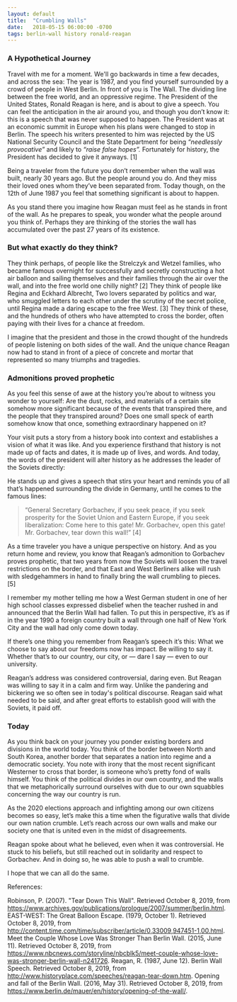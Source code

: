 ```yaml
---
layout: default
title:  "Crumbling Walls"
date:   2018-05-15 06:00:00 -0700
tags: berlin-wall history ronald-reagan
---
```

### A Hypothetical Journey
Travel with me for a moment.  We'll go backwards in time a few decades, and across the sea:  The year is 1987, and you find yourself surrounded by a crowd of people in West Berlin.  In front of you is The Wall.  The dividing line between the free world, and an oppressive regime.  The President of the United States, Ronald Reagan is here, and is about to give a speech.  You can feel the anticipation in the air around you, and though you don’t know it:  this is a speech that was never supposed to happen.  The President was at an economic summit in Europe when his plans were changed to stop in Berlin.  The speech his writers presented to him was rejected by the US National Security Council and the State Department for being _“needlessly provocative”_ and likely to _“raise false hopes”._  Fortunately for history, the President has decided to give it anyways. [1]

Being a traveler from the future you don’t remember when the wall was built, nearly 30 years ago.  But the people around you do. And they miss their loved ones whom they’ve been separated from.  Today though, on the 12th of June 1987 you feel that something significant is about to happen.

As you stand there you imagine how Reagan must feel as he stands in front of the wall.  As he prepares to speak, you wonder what the people around you think of.  Perhaps they are thinking of the stories the wall has accumulated over the past 27 years of its existence.  

### But what exactly do they think?

They think perhaps, of people like the Strelczyk and Wetzel families, who became famous overnight for successfully and secretly constructing a hot air balloon and sailing themselves and their families through the air over the wall, and into the free world one chilly night? [2]  They think of people like Regina and Eckhard Albrecht, Two lovers separated by politics and war, who smuggled letters to each other under the scrutiny of the secret police, until Regina made a daring escape to the free West. [3]  They think of these, and the hundreds of others who have attempted to cross the border, often paying with their lives for a chance at freedom.

I imagine that the president and those in the crowd thought of the hundreds of people listening on both sides of the wall.  And the unique chance Reagan now had to stand in front of a piece of concrete and mortar that represented so many triumphs and tragedies.

### Admonitions proved prophetic
As you feel this sense of awe at the history you’re about to witness you wonder to yourself:  Are the dust, rocks, and materials of a certain site somehow more significant because of the events that transpired there, and the people that they transpired around?  Does one small speck of earth somehow know that once, something extraordinary happened on it?

Your visit puts a story from a history book into context and establishes a vision of what it was like.  And you experience firsthand that history is not made up of facts and dates, it is made up of lives, and words.  And today, the words of the president will alter history as he addresses the leader of the Soviets directly: 

He stands up and gives a speech that stirs your heart and reminds you of all that’s happened surrounding the divide in Germany, until he comes to the famous lines:
> “General Secretary Gorbachev, if you seek peace, if you seek prosperity for the Soviet Union and Eastern Europe, if you seek liberalization: Come here to this gate! Mr. Gorbachev, open this gate! Mr. Gorbachev, tear down this wall!” [4]

As a time traveler you have a unique perspective on history.  And as you return home and review, you know that Reagan’s admonition to Gorbachev proves prophetic, that two years from now the Soviets will loosen the travel restrictions on the border, and that East and West Berliners alike will rush with sledgehammers in hand to finally bring the wall crumbling to pieces. [5]

I remember my mother telling me how a West German student in one of her high school classes expressed disbelief when the teacher rushed in and announced that the Berlin Wall had fallen.  To put this in perspective, it’s as if in the year 1990 a foreign country built a wall through one half of New York City and the wall had only come down today. 

If there’s one thing you remember from Reagan’s speech it’s this: What we choose to say about our freedoms now has impact.  Be willing to say it.  Whether that’s to our country, our city, or — dare I say — even to our university.


Reagan’s address was considered controversial, daring even.  But Reagan was willing to say it in a calm and firm way.  Unlike the pandering and bickering we so often see in today's political discourse.  Reagan said what needed to be said, and after great efforts to establish good will with the Soviets, it paid off.
 
### Today
As you think back on your journey you ponder existing borders and divisions in the world today.  You think of the border between North and South Korea, another border that separates a nation into regime and a democratic society.  You note with irony that the most recent significant Westerner to cross that border, is someone who’s pretty fond of walls himself.  You think of the political divides in our own country, and the walls that we metaphorically surround ourselves with due to our own squabbles concerning the way our country is run.
 
As the 2020 elections approach and infighting among our own citizens becomes so easy, let’s make this a time when the figurative walls that divide our own nation crumble.  Let’s reach across our own walls and make our society one that is united even in the midst of disagreements.
 
Reagan spoke about what he believed, even when it was controversial.  He stuck to his beliefs, but still reached out in solidarity and respect to Gorbachev.  And in doing so, he was able to push a wall to crumble. 
 
I hope that we can all do the same.
 
 
 
 References:
 
 Robinson, P. (2007). "Tear Down This Wall". Retrieved October 8, 2019, from https://www.archives.gov/publications/prologue/2007/summer/berlin.html.
 EAST-WEST: The Great Balloon Escape. (1979, October 1). Retrieved October 8, 2019, from http://content.time.com/time/subscriber/article/0,33009,947451-1,00.html.
 Meet the Couple Whose Love Was Stronger Than Berlin Wall. (2015, June 11). Retrieved October 8, 2019, from https://www.nbcnews.com/storyline/nbcblk5/meet-couple-whose-love-was-stronger-berlin-wall-n241726.
 Reagan, R. (1987, June 12). Berlin Wall Speech. Retrieved October 8, 2019, from http://www.historyplace.com/speeches/reagan-tear-down.htm.
 Opening and fall of the Berlin Wall. (2016, May 31). Retrieved October 8, 2019, from https://www.berlin.de/mauer/en/history/opening-of-the-wall/.
